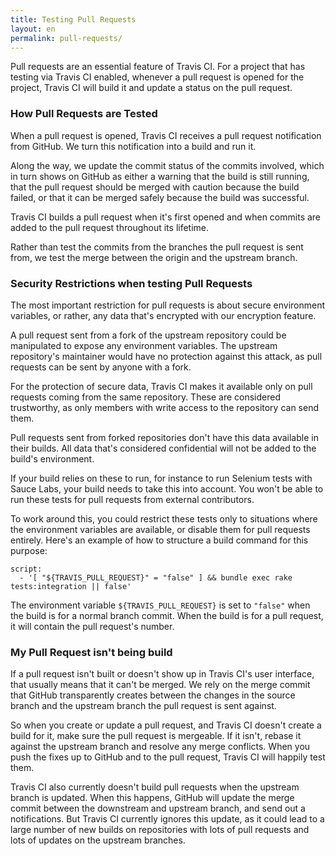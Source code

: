 ```yaml
---
title: Testing Pull Requests
layout: en
permalink: pull-requests/
---
```

Pull requests are an essential feature of Travis CI. For a project that has
testing via Travis CI enabled, whenever a pull request is opened for the
project, Travis CI will build it and update a status on the pull request.

### How Pull Requests are Tested

When a pull request is opened, Travis CI receives a pull request notification
from GitHub. We turn this notification into a build and run it.

Along the way, we update the commit status of the commits involved, which in
turn shows on GitHub as either a warning that the build is still running, that
the pull request should be merged with caution because the build failed, or that
it can be merged safely because the build was successful.

Travis CI builds a pull request when it's first opened and when commits are
added to the pull request throughout its lifetime.

Rather than test the commits from the branches the pull request is sent from, we
test the merge between the origin and the upstream branch.

### Security Restrictions when testing Pull Requests

The most important restriction for pull requests is about secure environment
variables, or rather, any data that's encrypted with our encryption feature.

A pull request sent from a fork of the upstream repository could be manipulated
to expose any environment variables. The upstream repository's maintainer would
have no protection against this attack, as pull requests can be sent by anyone
with a fork.

For the protection of secure data, Travis CI makes it available only on pull
requests coming from the same repository. These are considered trustworthy, as
only members with write access to the repository can send them.

Pull requests sent from forked repositories don't have this data available in
their builds. All data that's considered confidential will not be added to the
build's environment.

If your build relies on these to run, for instance to run Selenium tests with
Sauce Labs, your build needs to take this into account. You won't be able to run
these tests for pull requests from external contributors.

To work around this, you could restrict these tests only to situations where the
environment variables are available, or disable them for pull requests entirely.
Here's an example of how to structure a build command for this purpose:

    script:
      - '[ "${TRAVIS_PULL_REQUEST}" = "false" ] && bundle exec rake tests:integration || false'

The environment variable `${TRAVIS_PULL_REQUEST}` is set to `"false"`
when the build is for a normal branch commit. When the build is for a
pull request, it will contain the pull request's number.

### My Pull Request isn't being build

If a pull request isn't built or doesn't show up in Travis CI's user interface,
that usually means that it can't be merged. We rely on the merge commit that
GitHub transparently creates between the changes in the source branch and the
upstream branch the pull request is sent against.

So when you create or update a pull request, and Travis CI doesn't create a
build for it, make sure the pull request is mergeable. If it isn't, rebase it
against the upstream branch and resolve any merge conflicts. When you push the
fixes up to GitHub and to the pull request, Travis CI will happily test them.

Travis CI also currently doesn't build pull requests when the upstream branch is
updated. When this happens, GitHub will update the merge commit between the
downstream and upstream branch, and send out a notifications. But Travis CI
currently ignores this update, as it could lead to a large number of new builds
on repositories with lots of pull requests and lots of updates on the upstream
branches.
